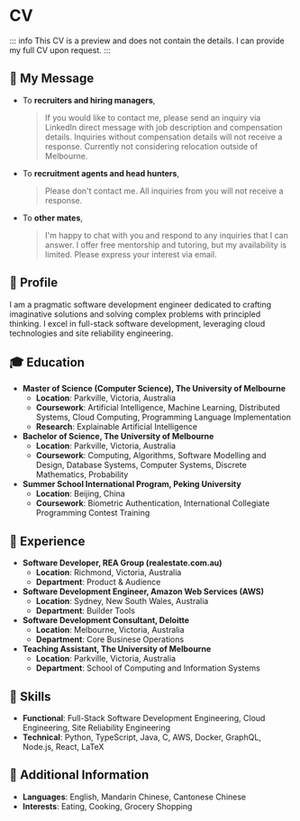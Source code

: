 # CV

::: info
This CV is a preview and does not contain the details. I can provide my full CV upon request.
:::

## 📨 My Message

- To **recruiters and hiring managers**,
  > If you would like to contact me, please send an inquiry via LinkedIn direct message with job description and compensation details. Inquiries without compensation details will not receive a response. Currently not considering relocation outside of Melbourne.
- To **recruitment agents and head hunters**,
  > Please don't contact me. All inquiries from you will not receive a response.
- To **other mates**,
  > I'm happy to chat with you and respond to any inquiries that I can answer. I offer free mentorship and tutoring, but my availability is limited. Please express your interest via email.

## 📇 Profile

I am a pragmatic software development engineer dedicated to crafting imaginative solutions and solving complex problems with principled thinking. I excel in full-stack software development, leveraging cloud technologies and site reliability engineering.

## 🎓 Education

- **Master of Science (Computer Science), The University of Melbourne**
  - **Location**: Parkville, Victoria, Australia
  - **Coursework**: Artificial Intelligence, Machine Learning, Distributed Systems, Cloud Computing, Programming Language Implementation
  - **Research**: Explainable Artificial Intelligence
- **Bachelor of Science, The University of Melbourne**
  - **Location**: Parkville, Victoria, Australia
  - **Coursework**: Computing, Algorithms, Software Modelling and Design, Database Systems, Computer Systems, Discrete Mathematics, Probability
- **Summer School International Program, Peking University**
  - **Location**: Beijing, China
  - **Coursework**: Biometric Authentication, International Collegiate Programming Contest Training

## 🏢 Experience

- **Software Developer, REA Group (realestate.com.au)**
  - **Location**: Richmond, Victoria, Australia
  - **Department**: Product & Audience
- **Software Development Engineer, Amazon Web Services (AWS)**
  - **Location**: Sydney, New South Wales, Australia
  - **Department**: Builder Tools
- **Software Development Consultant, Deloitte**
  - **Location**: Melbourne, Victoria, Australia
  - **Department**: Core Businese Operations
- **Teaching Assistant, The University of Melbourne**
  - **Location**: Parkville, Victoria, Australia
  - **Department**: School of Computing and Information Systems

## 🚀 Skills

- **Functional**: Full-Stack Software Development Engineering, Cloud Engineering, Site Reliability Engineering
- **Technical**: Python, TypeScript, Java, C, AWS, Docker, GraphQL, Node.js, React, LaTeX

## 🍟 Additional Information

- **Languages**: English, Mandarin Chinese, Cantonese Chinese
- **Interests**: Eating, Cooking, Grocery Shopping
